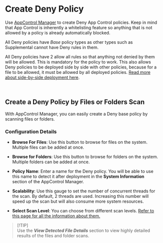 # Create Deny Policy

Use [AppControl Manager](https://github.com/HotCakeX/Harden-Windows-Security/wiki/AppControl-Manager) to create Deny App Control policies. Keep in mind that App Control is inherently a whitelisting feature so anything that is not allowed by a policy is already automatically blocked.

All Deny policies have *Base* policy types as other types such as Supplemental cannot have Deny rules in them.

All Deny policies have 2 allow all rules so that anything not denied by them will be allowed. This is mandatory for the policy to work. This also allows Deny policies to be deployed side by side with other policies, because for a file to be allowed, it must be allowed by all deployed policies. [Read more about side-by-side deployment here](https://learn.microsoft.com/en-us/windows/security/application-security/application-control/app-control-for-business/design/deploy-multiple-appcontrol-policies).

<br>

## Create a Deny Policy by Files or Folders Scan

With AppControl Manager, you can easily create a Deny base policy by scanning files or folders.

### Configuration Details

* **Browse For Files**: Use this button to browse for files on the system. Multiple files can be added at once.

* **Browse for Folders**: Use this button to browse for folders on the system. Multiple folders can be added at once.

* **Policy Name**: Enter a name for the Deny policy. You will be able to use this name to detect it after deployment in the **System Information** section of the AppControl Manager.

* **Scalability**: Use this gauge to set the number of concurrent threads for the scan. By default, 2 threads are used. Increasing this number will speed up the scan but will also consume more system resources.

* **Select Scan Level**: You can choose from different scan levels. [Refer to this page for all the information about them.](https://github.com/HotCakeX/Harden-Windows-Security/wiki/WDAC-Rule-Levels-Comparison-and-Guide)

> [!TIP]\
> Use the ***View Detected File Details*** section to view highly detailed results of the files and folder scans.

<br>
